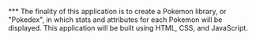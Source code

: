 *** The finality of this application is to create a Pokemon library, or "Pokedex", in which stats and attributes for each Pokemon will be displayed.
This application will be built using HTML, CSS, and JavaScript.